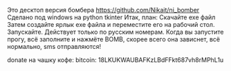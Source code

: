 Это десктоп версия бомбера https://github.com/Nikait/ni_bomber 
Сделано под windows на python tkinter
Итак, план:
Скачайте exe файл
Затем создайте ярлык exe файла и переместите его на рабочий стол.
Запускайте. Действует только по русским номерам. 
Когда вы запустите прогу, всё заполните и нажмёте BOMB, 
скорее всего она зависнет, всё нормально, sms отправляются!

donate на чашку кофе:
bitcoin: 18LKUKWAUBAFKzLBdFFkt687vh8rMPhL1u
